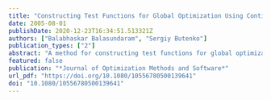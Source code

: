 ```yaml
---
title: "Constructing Test Functions for Global Optimization Using Continuous Formulations of Graph Problems"
date: 2005-08-01
publishDate: 2020-12-23T16:34:51.513321Z
authors: ["Balabhaskar Balasundaram", "Sergiy Butenko"]
publication_types: ["2"]
abstract: "A method for constructing test functions for global optimization which utilizes continuous formulations of combinatorial optimization problems is suggested. In particular, global optimization formulations for the maximum independent set, maximum clique, and MAX CUT problems on arbitrary graphs are considered, and proofs for some of them are given. A number of sample test functions based on these formulations are proposed."
featured: false
publication: "*Journal of Optimization Methods and Software*"
url_pdf: "https://doi.org/10.1080/10556780500139641"
doi: "10.1080/10556780500139641"
---
```


